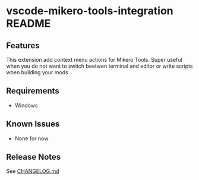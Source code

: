 # vscode-mikero-tools-integration README

## Features

This extension add context menu actions for Mikero Tools. Super useful when you do not want to switch beetwen terminal and editor or write scripts when building your mods

## Requirements

* Windows

## Known Issues

* None for now

## Release Notes

See [CHANGELOG.md](CHANGELOG.md)
